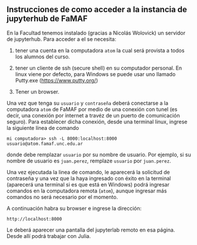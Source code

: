 ## Instrucciones de como acceder a la instancia de jupyterhub de FaMAF

En la Facultad tenemos instalado (gracias a Nicolás Wolovick) un servidor de jupyterhub. 
Para acceder a el se necesita: 

1. tener una cuenta en la computadora `atom` la cual será provista a todos los alumnos del curso.

2. tener un cliente de ssh (secure shell) en su computador personal. En linux viene por defecto, para Windows se puede usar uno llamado Putty.exe (https://www.putty.org/)
3. Tener un browser.

Una vez que tenga su `usuario` y `contraseña` deberá conectarse a la computadora `atom` de FaMAF por medio de una conexión con tunel (es decir, una conexión por internet a travéz de un puerto de comunicación seguro). Para establecer dicha conexión, desde una terminal linux, ingrese la siguiente línea de comando 

`mi computadora> ssh -L 8000:localhost:8000 usuario@atom.famaf.unc.edu.ar`

donde debe remplazar `usuario` por su nombre de usuario. Por ejemplo, si su nombre de usuario es `juan.perez`, remplaze `usuario` por `juan.perez`.

Una vez ejecutada la linea de comando, le aparecerá la solicitud de contraseña y una vez que la haya ingresado con éxito en la terminal (aparecerá una terminal si es que está en Windows) podrá ingresar comandos en la computadora remota (`atom`), aunque ingresar más comandos no será necesario por el momento.

A continuación habra su browser e ingrese la dirección:

`http://localhost:8000`

Le deberá aparecer una pantalla del jupyterlab remoto en esa página. Desde allí podrá trabajar con Julia.

